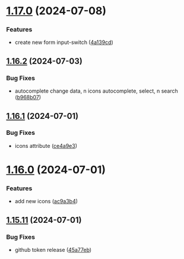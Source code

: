 # [1.17.0](https://github.com/hattaalfaritzy/hzy-ui/compare/v1.16.2...v1.17.0) (2024-07-08)


### Features

* create new form input-switch ([4a139cd](https://github.com/hattaalfaritzy/hzy-ui/commit/4a139cdeac170fd21177b9b64b5f081b0674bb39))



## [1.16.2](https://github.com/hattaalfaritzy/hzy-ui/compare/v1.16.1...v1.16.2) (2024-07-03)


### Bug Fixes

* autocomplete change data, n icons autocomplete, select, n search ([b968b07](https://github.com/hattaalfaritzy/hzy-ui/commit/b968b0787302438a4add090157f80a20961664f4))



## [1.16.1](https://github.com/hattaalfaritzy/hzy-ui/compare/v1.16.0...v1.16.1) (2024-07-01)


### Bug Fixes

* icons attribute ([ce4a9e3](https://github.com/hattaalfaritzy/hzy-ui/commit/ce4a9e3e247355102d3c31bc5c41ce8b12d90b85))



# [1.16.0](https://github.com/hattaalfaritzy/hzy-ui/compare/v1.15.11...v1.16.0) (2024-07-01)


### Features

* add new icons ([ac9a3b4](https://github.com/hattaalfaritzy/hzy-ui/commit/ac9a3b4fdfd37691a3c93fbec00c0ef40db92a78))



## [1.15.11](https://github.com/hattaalfaritzy/hzy-ui/compare/v1.15.10...v1.15.11) (2024-07-01)


### Bug Fixes

* github token release ([45a77eb](https://github.com/hattaalfaritzy/hzy-ui/commit/45a77eb9eaab10f1ae11990d5a032fab81b0d7bd))



